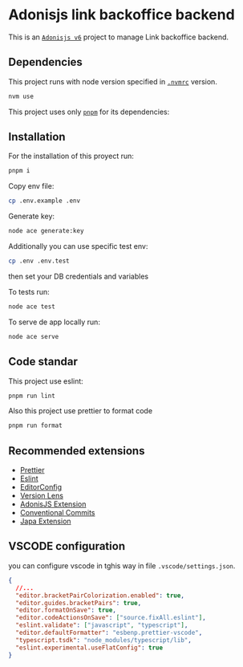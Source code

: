 # Adonisjs link backoffice backend

This is an [`Adonisjs v6`](https://docs.adonisjs.com/guides/preface/introduction) project to manage Link backoffice backend.

## Dependencies

This project runs with node version specified in [`.nvmrc`](https://github.com/nvm-sh/nvm?tab=readme-ov-file#installing-and-updating) version.

```bash
nvm use
```

This project uses only [`pnpm`](https://pnpm.io/es/installation) for its dependencies:

## Installation

For the installation of this proyect run:

```bash
pnpm i
```

Copy env file:

```bash
cp .env.example .env
```

Generate key:

```bash
node ace generate:key
```

Additionally you can use specific test env:

```bash
cp .env .env.test
```

then set your DB credentials and variables

To tests run:

```bash
node ace test
```

To serve de app locally run:

```bash
node ace serve
```

## Code standar

This project use eslint:

```bash
pnpm run lint
```

Also this project use prettier to format code

```bash
pnpm run format
```

## Recommended extensions

- [Prettier](https://marketplace.visualstudio.com/items?itemName=esbenp.prettier-vscode)
- [Eslint](https://marketplace.visualstudio.com/items?itemName=dbaeumer.vscode-eslint)
- [EditorConfig](https://marketplace.visualstudio.com/items?itemName=EditorConfig.EditorConfig)
- [Version Lens](https://marketplace.visualstudio.com/items?itemName=pflannery.vscode-versionlens)
- [AdonisJS Extension](https://marketplace.visualstudio.com/items?itemName=jripouteau.adonis-vscode-extension)
- [Conventional Commits](https://marketplace.visualstudio.com/items?itemName=vivaxy.vscode-conventional-commits)
- [Japa Extension](https://marketplace.visualstudio.com/items?itemName=jripouteau.japa-vscode)

## VSCODE configuration

you can configure vscode in tghis way in file `.vscode/settings.json`.

```json
{
  //...
  "editor.bracketPairColorization.enabled": true,
  "editor.guides.bracketPairs": true,
  "editor.formatOnSave": true,
  "editor.codeActionsOnSave": ["source.fixAll.eslint"],
  "eslint.validate": ["javascript", "typescript"],
  "editor.defaultFormatter": "esbenp.prettier-vscode",
  "typescript.tsdk": "node_modules/typescript/lib",
  "eslint.experimental.useFlatConfig": true
}
```
